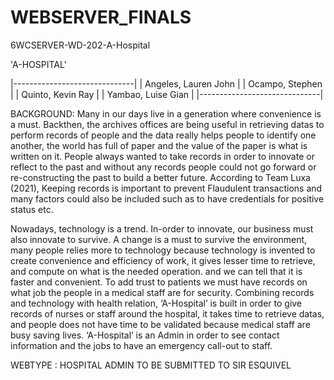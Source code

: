 # WEBSERVER_FINALS

6WCSERVER-WD-202-A-Hospital

'A-HOSPITAL'

|------------------------------|
|     Angeles, Lauren John     |
|     Ocampo, Stephen          |
|     Quinto, Kevin Ray        |
|     Yambao, Luise Gian       |
|------------------------------|


BACKGROUND:
Many in our days live in a generation where convenience is a must. Backthen, the
archives offices are being useful in retrieving datas to perform records of people and the data
really helps people to identify one another, the world has full of paper and the value of the
paper is what is written on it. People always wanted to take records in order to innovate or
reflect to the past and without any records people could not go forward or re-constructing the
past to build a better future. According to Team Luxa (2021), Keeping records is important to
prevent Flaudulent transactions and many factors could also be included such as to have
credentials for positive status etc.

Nowadays, technology is a trend. In-order to innovate, our business must also
innovate to survive. A change is a must to survive the environment, many people relies more
to technology because technology is invented to create convenience and efficiency of work, it
gives lesser time to retrieve, and compute on what is the needed operation. and we can tell
that it is faster and convenient. To add trust to patients we must have records on what job the
people in a medical staff are for security.
Combining records and technology with health relation, ‘A-Hospital’ is built in order
to give records of nurses or staff around the hospital, it takes time to retrieve datas, and
people does not have time to be validated because medical staff are busy saving lives.
‘A-Hospital’ is an Admin in order to see contact information and the jobs to have an
emergency call-out to staff.


WEBTYPE : HOSPITAL ADMIN TO BE SUBMITTED TO SIR ESQUIVEL
